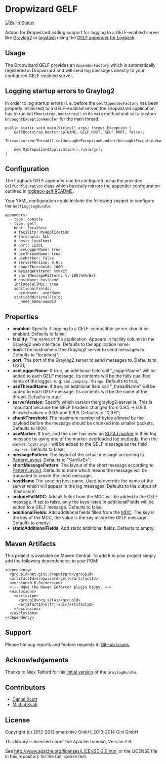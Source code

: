 Dropwizard GELF
===============
[![Build Status](https://travis-ci.org/gini/dropwizard-gelf.svg?branch=master)](https://travis-ci.org/gini/dropwizard-gelf)

Addon for Dropwizard adding support for logging to a GELF-enabled server like [Graylog2](http://graylog2.org/)
or [logstash](http://logstash.net/) using the [GELF appender for Logback](https://github.com/Moocar/logback-gelf).


Usage
-----

The Dropwizard GELF provides an `AppenderFactory` which is automatically registered in Dropwizard and will send log
messages directly to your configured GELF-enabled server.


Logging startup errors to Graylog2
----------------------------------

In order to log startup errors (i. e. before the `GelfAppenderFactory` has been properly initialized) to a GELF-enabled
server, the Dropwizard application has to run `GelfBootstrap.bootstrap()` in its `main` method and set a custom
`UncaughtExceptionHandler` for the main thread.

    public static void main(String[] args) throws Exception {
        GelfBootstrap.bootstrap(NAME, GELF_HOST, GELF_PORT, false);
        Thread.currentThread().setUncaughtExceptionHandler(UncaughtExceptionHandlers.systemExit());

        new MyDropwizardApplication().run(args);
    }


Configuration
-------------

The Logback GELF appender can be configured using the provided `GelfConfiguration` class which basically mirrors the
appender configuration outlined in [logback-gelf README](https://github.com/Moocar/logback-gelf/blob/master/README.md).

Your YAML configuration could include the following snippet to configure the `GelfLoggingBundle`:

    appenders:
      - type: console
      - type: gelf
        host: localhost
        # facility: MyApplication
        # threshold: ALL
        # host: localhost
        # port: 12201
        # useLoggerName: true
        # useThreadName: true
        # useMarker: false
        # serverVersion: 0.9.6
        # chunkThreshold: 1000
        # messagePattern: %m%rEx
        # shortMessagePattern: %.-100(%m%rEx)
        # hostName: hostname
        includeFullMDC: true
        additionalFields:
          userName: _userName
        staticAdditionalField:
          _node_name:www013


Properties
----------

* **enabled**: Specify if logging to a GELF-compatible server should be enabled. Defaults to false;
* **facility**: The name of the application. Appears in facility column in the Graylog2 web interface. Defaults to the application name;
* **host**: The hostname of the Graylog2 server to send messages to. Defaults to "localhost";
* **port**: The port of the Graylog2 server to send messages to. Defaults to 12201;
* **useLoggerName**: If true, an additional field call "_loggerName" will be added to each GELF message. Its contents will be the fully qualified name of the logger. e. g. `com.company.Thingo`. Defaults to true;
* **useThreadName**: If true, an additional field call "_threadName" will be added to each GELF message. Its contents will be the name of the thread. Defaults to true;
* **serverVersion**: Specify which version the graylog2-server is. This is important because the GELF headers changed from 0.9.5 -> 0.9.6. Allowed values = 0.9.5 and 0.9.6. Defaults to "0.9.6";
* **chunkThreshold**: The maximum number of bytes allowed by the payload before the message should be chunked into smaller packets. Defaults to 1000;
* **useMarker**: If true, and the user has used an [SLF4J marker](http://slf4j.org/api/org/slf4j/Marker.html) in their log message by using one of the marker-overloaded [log methods](http://slf4j.org/api/org/slf4j/Logger.html), then the `marker.toString()` will be added to the GELF message as the field `_marker`.  Defaults to false;
* **messagePattern**: The layout of the actual message according to [PatternLayout](http://logback.qos.ch/manual/layouts.html#conversionWord). Defaults to "%m%rEx";
* **shortMessagePattern**: The layout of the short message according to [PatternLayout](http://logback.qos.ch/manual/layouts.html#conversionWord). Defaults to none which means the message will be truncated to create the short message;
* **hostName** The sending host name. Used to override the name of the server which will appear in the log messages. Defaults to the output of 'hostname';
* **includeFullMDC**: Add all fields from the MDC will be added to the GELF message. If set to false, only the keys listed in additionalFields will be added to a GELF message. Defaults to false;
* **additionalFields**: Add additional fields filled from the [MDC](http://logback.qos.ch/manual/mdc.html). The key is the key of the MDC, the value is the key inside the GELF message. Defaults to empty;
* **staticAdditionalFields**: Add static additional fields. Defaults to empty;


Maven Artifacts
---------------

This project is available on Maven Central. To add it to your project simply add the following dependencies to your POM:

    <dependency>
      <groupId>net.gini.dropwizard</groupId>
      <artifactId>dropwizard-gelf</artifactId>
      <version>0.6.0</version>
      <!-- Make the Maven Enforcer plugin happy. -->
      <exclusions>
        <exclusion>
          <groupId>org.slf4j</groupId>
          <artifactId>slf4j-api</artifactId>
        </exclusion>
      </exclusions>
    </dependency>


Support
-------

Please file bug reports and feature requests in [GitHub issues](https://github.com/gini/dropwizard-gelf/issues).


Acknowledgements
----------------

Thanks to Nick Telford for his [initial version](https://gist.github.com/dd5e000c3327484540a8) of the `GraylogBundle`.


Contributors
------------

* [Daniel Scott](https://github.com/danieljamesscott)
* [Michal Svab](https://github.com/msvab)


License
-------

Copyright (c) 2012-2013 smarchive GmbH, 2013-2014 Gini GmbH

This library is licensed under the Apache License, Version 2.0.

See http://www.apache.org/licenses/LICENSE-2.0.html or the LICENSE file in this repository for the full license text.
